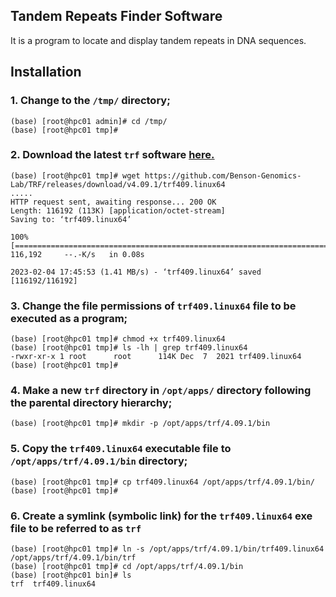 ## Tandem Repeats Finder Software

It is a program to locate and display tandem repeats in DNA sequences.

## Installation

### 1. Change to the `/tmp/` directory;

```
(base) [root@hpc01 admin]# cd /tmp/
(base) [root@hpc01 tmp]# 

```

### 2. Download the latest `trf` software [here.](https://github.com/Benson-Genomics-Lab/TRF/releases/)

```
(base) [root@hpc01 tmp]# wget https://github.com/Benson-Genomics-Lab/TRF/releases/download/v4.09.1/trf409.linux64
.....
HTTP request sent, awaiting response... 200 OK
Length: 116192 (113K) [application/octet-stream]
Saving to: ‘trf409.linux64’

100%[=============================================================================================>] 116,192     --.-K/s   in 0.08s   

2023-02-04 17:45:53 (1.41 MB/s) - ‘trf409.linux64’ saved [116192/116192]

```

### 3. Change the file permissions of `trf409.linux64` file to be executed as a program;

```
(base) [root@hpc01 tmp]# chmod +x trf409.linux64 
(base) [root@hpc01 tmp]# ls -lh | grep trf409.linux64 
-rwxr-xr-x 1 root      root      114K Dec  7  2021 trf409.linux64
(base) [root@hpc01 tmp]# 

```

### 4. Make a new `trf` directory in `/opt/apps/` directory following the parental directory hierarchy;

```
(base) [root@hpc01 tmp]# mkdir -p /opt/apps/trf/4.09.1/bin

```

### 5. Copy the `trf409.linux64` executable file to `/opt/apps/trf/4.09.1/bin` directory;

```
(base) [root@hpc01 tmp]# cp trf409.linux64 /opt/apps/trf/4.09.1/bin/
(base) [root@hpc01 tmp]# 

```

### 6. Create a symlink (symbolic link) for the `trf409.linux64` exe file to be referred to as `trf`

```
(base) [root@hpc01 tmp]# ln -s /opt/apps/trf/4.09.1/bin/trf409.linux64 /opt/apps/trf/4.09.1/bin/trf
(base) [root@hpc01 tmp]# cd /opt/apps/trf/4.09.1/bin
(base) [root@hpc01 bin]# ls
trf  trf409.linux64

```


